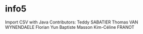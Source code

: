 # info5
Import CSV with Java
Contributors:
Teddy SABATIER
Thomas VAN WYNENDAELE
Florian Yun
Baptiste Masson
Kim-Céline FRANOT
